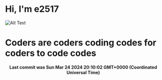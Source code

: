 # Hi, I'm e2517

![Alt Text](https://github.com/E2517/e2517/blob/master/images/background.gif)

# Coders are coders coding codes for coders to code codes

<h4 align="center">Last commit was Sun Mar 24 2024 20:10:02 GMT+0000 (Coordinated Universal Time)</h4>
